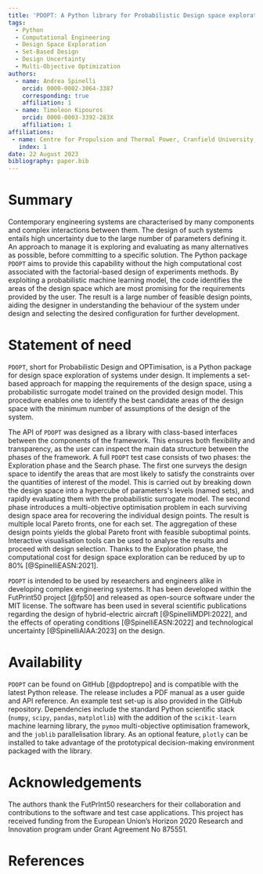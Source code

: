 ```yaml
---
title: 'PDOPT: A Python library for Probabilistic Design space exploration and OPTimisation.'
tags:
  - Python
  - Computational Engineering
  - Design Space Exploration
  - Set-Based Design
  - Design Uncertainty
  - Multi-Objective Optimization
authors:
  - name: Andrea Spinelli
    orcid: 0000-0002-3064-3387
    corresponding: true
    affiliation: 1
  - name: Timoleon Kipouros
    orcid: 0000-0003-3392-283X
    affiliation: 1
affiliations:
 - name: Centre for Propulsion and Thermal Power, Cranfield University, MK430AL, UK
   index: 1
date: 22 August 2023
bibliography: paper.bib
---
```


# Summary

Contemporary engineering systems are characterised by many components and complex interactions between them. The design of such systems entails high uncertainty due to the large number of parameters defining it. An approach to manage it is exploring and evaluating as many alternatives as possible, before committing to a specific solution. The Python package `PDOPT` aims to provide this capability without the high computational cost associated with the factorial-based design of experiments methods. By exploiting a probabilistic machine learning model, the code identifies the areas of the design space which are most promising for the requirements provided by the user. The result is a large number of feasible design points, aiding the designer in understanding the behaviour of the system under design and selecting the desired configuration for further development. 

# Statement of need

`PDOPT`, short for Probabilistic Design and OPTimisation, is a Python package for design space exploration of systems under design. It implements a set-based approach for mapping the requirements of the design space, using a probabilistic surrogate model trained on the provided design model. This procedure enables one to identify the best candidate areas of the design space with the minimum number of assumptions of the design of the system. 

The API of `PDOPT` was designed as a library with class-based interfaces between the components of the framework. This ensures both flexibility and transparency, as the user can inspect the main data structure between the phases of the framework. A full `PDOPT` test case consists of two phases: the Exploration phase and the Search phase. The first one surveys the design space to identify the areas that are most likely to satisfy the constraints over the quantities of interest of the model. This is carried out by breaking down the design space into a hypercube of parameters's levels (named sets), and rapidly evaluating them with the probabilistic surrogate model. The second phase introduces a multi-objective optimisation problem in each surviving design space area for recovering the individual design points. The result is multiple local Pareto fronts, one for each set. 
The aggregation of these design points yields the global Pareto front with feasible suboptimal points. Interactive visualisation tools can be used to analyse the results and proceed with design selection. Thanks to the Exploration phase, the computational cost for design space exploration can be reduced by up to 80% [@SpinelliEASN:2021].

`PDOPT` is intended to be used by researchers and engineers alike in developing complex engineering systems. It has been developed within the FutPrint50 project [@fp50] and released as open-source software under the MIT license. The software has been used in several scientific publications regarding the design of hybrid-electric aircraft [@SpinelliMDPI:2022], and the effects of operating conditions [@SpinelliEASN:2022] and technological uncertainty [@SpinelliAIAA:2023] on the design. 

# Availability

`PDOPT` can be found on GitHub [@pdoptrepo] and is compatible with the latest Python release. The release includes a PDF manual as a user guide and API reference. An example test set-up is also provided in the GitHub repository. Dependencies include the standard Python scientific stack (`numpy`, `scipy`, `pandas`, `matplotlib`) with the addition of the `scikit-learn` machine learning library, the `pymoo` multi-objective optimisation framework, and the `joblib` parallelisation library. As an optional feature, `plotly` can be installed to take advantage of the prototypical decision-making environment packaged with the library.   

# Acknowledgements

The authors thank the FutPrInt50 researchers for their collaboration and contributions
to the software and test case applications. This project has received funding from the European Union’s Horizon 2020 Research and Innovation program under Grant Agreement No 875551.

# References